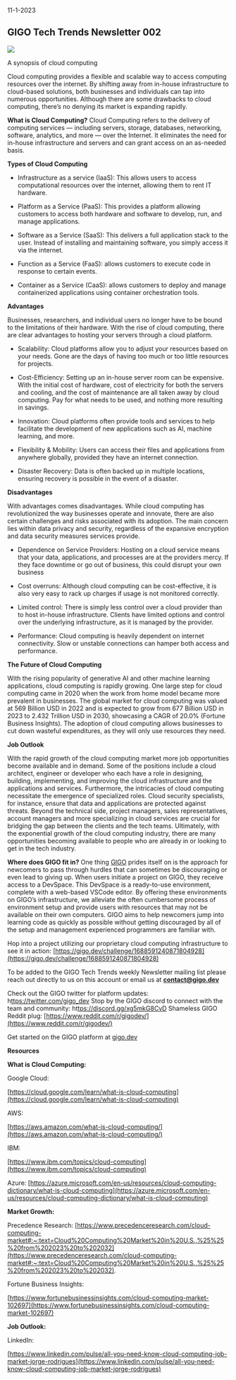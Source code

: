 11-1-2023
## GIGO Tech Trends Newsletter 002

![](https://cdn-images-1.medium.com/max/3052/1*CAz948ypFNhmHV-k1pxJag.png)

A synopsis of cloud computing

Cloud computing provides a flexible and scalable way to access computing resources over the internet. By shifting away from in-house infrastructure to cloud-based solutions, both businesses and individuals can tap into numerous opportunities. Although there are some drawbacks to cloud computing, there’s no denying its market is expanding rapidly.

**What is Cloud Computing?**
Cloud Computing refers to the delivery of computing services — including servers, storage, databases, networking, software, analytics, and more — over the Internet. It eliminates the need for in-house infrastructure and servers and can grant access on an as-needed basis.

**Types of Cloud Computing**

* Infrastructure as a service (IaaS): This allows users to access computational resources over the internet, allowing them to rent IT hardware.

* Platform as a Service (PaaS): This provides a platform allowing customers to access both hardware and software to develop, run, and manage applications.

* Software as a Service (SaaS): This delivers a full application stack to the user. Instead of installing and maintaining software, you simply access it via the internet.

* Function as a Service (FaaS): allows customers to execute code in response to certain events.

* Container as a Service (CaaS): allows customers to deploy and manage containerized applications using container orchestration tools.

**Advantages**

Businesses, researchers, and individual users no longer have to be bound to the limitations of their hardware. With the rise of cloud computing, there are clear advantages to hosting your servers through a cloud platform.

* Scalability: Cloud platforms allow you to adjust your resources based on your needs. Gone are the days of having too much or too little resources for projects.

* Cost-Efficiency: Setting up an in-house server room can be expensive. With the initial cost of hardware, cost of electricity for both the servers and cooling, and the cost of maintenance are all taken away by cloud computing. Pay for what needs to be used, and nothing more resulting in savings.

* Innovation: Cloud platforms often provide tools and services to help facilitate the development of new applications such as AI, machine learning, and more.

* Flexibility & Mobility: Users can access their files and applications from anywhere globally, provided they have an internet connection.

* Disaster Recovery: Data is often backed up in multiple locations, ensuring recovery is possible in the event of a disaster.

**Disadvantages**

With advantages comes disadvantages. While cloud computing has revolutionized the way businesses operate and innovate, there are also certain challenges and risks associated with its adoption. The main concern lies within data privacy and security, regardless of the expansive encryption and data security measures services provide.

* Dependence on Service Providers: Hosting on a cloud service means that your data, applications, and processes are at the providers mercy. If they face downtime or go out of business, this could disrupt your own business

* Cost overruns: Although cloud computing can be cost-effective, it is also very easy to rack up charges if usage is not monitored correctly.

* Limited control: There is simply less control over a cloud provider than to host in-house infrastructure. Clients have limited options and control over the underlying infrastructure, as it is managed by the provider.

* Performance: Cloud computing is heavily dependent on internet connectivity. Slow or unstable connections can hamper both access and performance.

**The Future of Cloud Computing**

With the rising popularity of generative AI and other machine learning applications, cloud computing is rapidly growing. One large step for cloud computing came in 2020 when the work from home model became more prevalent in businesses. The global market for cloud computing was valued at 569 Billion USD in 2022 and is expected to grow from 677 Billion USD in 2023 to 2.432 Trillion USD in 2030, showcasing a CAGR of 20.0% (Fortune Business Insights). The adoption of cloud computing allows businesses to cut down wasteful expenditures, as they will only use resources they need.

**Job Outlook**

With the rapid growth of the cloud computing market more job opportunities become available and in demand. Some of the positions include a cloud architect, engineer or developer who each have a role in designing, building, implementing, and improving the cloud infrastructure and the applications and services. Furthermore, the intricacies of cloud computing necessitate the emergence of specialized roles. Cloud security specialists, for instance, ensure that data and applications are protected against threats. Beyond the technical side, project managers, sales representatives, account managers and more specializing in cloud services are crucial for bridging the gap between the clients and the tech teams. Ultimately, with the exponential growth of the cloud computing industry, there are many opportunities becoming available to people who are already in or looking to get in the tech industry.

**Where does GIGO fit in?**
One thing [GIGO](http://gigo.dev) prides itself on is the approach for newcomers to pass through hurdles that can sometimes be discouraging or even lead to giving up. When users initiate a project on GIGO, they receive access to a DevSpace. This DevSpace is a ready-to-use environment, complete with a web-based VSCode editor. By offering these environments on GIGO’s infrastructure, we alleviate the often cumbersome process of environment setup and provide users with resources that may not be available on their own computers. GIGO aims to help newcomers jump into learning code as quickly as possible without getting discouraged by all of the setup and management experienced programmers are familiar with.

Hop into a project utilizing our proprietary cloud computing infrastructure to see it in action: [https://gigo.dev/challenge/1688591240871804928](https://gigo.dev/challenge/1688591240871804928)

To be added to the GIGO Tech Trends weekly Newsletter mailing list please reach out directly to us on this account or email us at **contact@gigo.dev**

Check out the GIGO twitter for platform updates: h[ttps://twitter.com/gigo_dev](https://twitter.com/gigo_dev)
Stop by the GIGO discord to connect with the team and community: ht[tps://discord.gg/xg5mkG8CvD](https://discord.gg/xg5mkG8CvD)
Shameless GIGO Reddit plug: [https://www.reddit.com/r/gigodev/](https://www.reddit.com/r/gigodev/)

Get started on the GIGO platform at [gigo.dev](http://gigo.dev)

**Resources**

**What is Cloud Computing:**

Google Cloud:

[https://cloud.google.com/learn/what-is-cloud-computing](https://cloud.google.com/learn/what-is-cloud-computing)

AWS:

[https://aws.amazon.com/what-is-cloud-computing/](https://aws.amazon.com/what-is-cloud-computing/)

IBM:

[https://www.ibm.com/topics/cloud-computing](https://www.ibm.com/topics/cloud-computing)

Azure: [https://azure.microsoft.com/en-us/resources/cloud-computing-dictionary/what-is-cloud-computing](https://azure.microsoft.com/en-us/resources/cloud-computing-dictionary/what-is-cloud-computing)

**Market Growth:**

Precedence Research: [https://www.precedenceresearch.com/cloud-computing-market#:~:text=Cloud%20Computing%20Market%20in%20U.S.,%25%25%20from%202023%20to%202032](https://www.precedenceresearch.com/cloud-computing-market#:~:text=Cloud%20Computing%20Market%20in%20U.S.,%25%25%20from%202023%20to%202032).

Fortune Business Insights:

[https://www.fortunebusinessinsights.com/cloud-computing-market-102697](https://www.fortunebusinessinsights.com/cloud-computing-market-102697)

**Job Outlook:**

LinkedIn:

[https://www.linkedin.com/pulse/all-you-need-know-cloud-computing-job-market-jorge-rodrigues](https://www.linkedin.com/pulse/all-you-need-know-cloud-computing-job-market-jorge-rodrigues)
